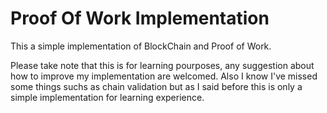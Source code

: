 # Proof Of Work Implementation
This a simple implementation of BlockChain and Proof of Work.

Please take note that this is for learning pourposes, any suggestion about how to improve my implementation are welcomed. 
Also I know I've missed some things suchs as chain validation but as I said before this is only a simple implementation
for learning experience.

